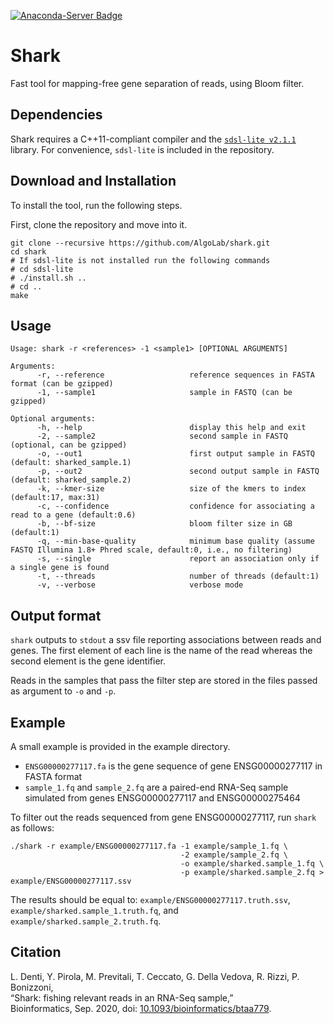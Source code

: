 [![Anaconda-Server Badge](https://anaconda.org/bioconda/shark/badges/installer/conda.svg)](https://conda.anaconda.org/bioconda)

# Shark
Fast tool for mapping-free gene separation of reads, using Bloom filter.

## Dependencies

Shark requires a C++11-compliant compiler and the [`sdsl-lite v2.1.1`](https://github.com/simongog/sdsl-lite/tree/v2.1.1) library.
For convenience, `sdsl-lite` is included in the repository.

## Download and Installation
To install the tool, run the following steps.

First, clone the repository and move into it.
```shell
git clone --recursive https://github.com/AlgoLab/shark.git
cd shark
# If sdsl-lite is not installed run the following commands
# cd sdsl-lite
# ./install.sh ..
# cd ..
make
```

## Usage
```
Usage: shark -r <references> -1 <sample1> [OPTIONAL ARGUMENTS]

Arguments:
      -r, --reference                   reference sequences in FASTA format (can be gzipped)
      -1, --sample1                     sample in FASTQ (can be gzipped)

Optional arguments:
      -h, --help                        display this help and exit
      -2, --sample2                     second sample in FASTQ (optional, can be gzipped)
      -o, --out1                        first output sample in FASTQ (default: sharked_sample.1)
      -p, --out2                        second output sample in FASTQ (default: sharked_sample.2)
      -k, --kmer-size                   size of the kmers to index (default:17, max:31)
      -c, --confidence                  confidence for associating a read to a gene (default:0.6)
      -b, --bf-size                     bloom filter size in GB (default:1)
      -q, --min-base-quality            minimum base quality (assume FASTQ Illumina 1.8+ Phred scale, default:0, i.e., no filtering)
      -s, --single                      report an association only if a single gene is found
      -t, --threads                     number of threads (default:1)
      -v, --verbose                     verbose mode
```

## Output format

`shark` outputs to `stdout` a ssv file reporting associations between reads and genes.
The first element of each line is the name of the read whereas the second element is the gene identifier.

Reads in the samples that pass the filter step are stored in the files passed as argument to `-o` and `-p`.

## Example

A small example is provided in the example directory.
* `ENSG00000277117.fa` is the gene sequence of gene ENSG00000277117 in FASTA format
* `sample_1.fq` and `sample_2.fq` are a paired-end RNA-Seq sample simulated from genes ENSG00000277117 and ENSG00000275464

To filter out the reads sequenced from gene ENSG00000277117, run `shark` as follows:

```
./shark -r example/ENSG00000277117.fa -1 example/sample_1.fq \
                                      -2 example/sample_2.fq \
                                      -o example/sharked.sample_1.fq \
                                      -p example/sharked.sample_2.fq > example/ENSG00000277117.ssv
```

The results should be equal to: `example/ENSG00000277117.truth.ssv`, `example/sharked.sample_1.truth.fq`, and  `example/sharked.sample_2.truth.fq`.

## Citation

L. Denti, Y. Pirola, M. Previtali, T. Ceccato, G. Della Vedova, R. Rizzi, P. Bonizzoni,  
“Shark: fishing relevant reads in an RNA-Seq sample,”  
Bioinformatics, Sep. 2020, doi: [10.1093/bioinformatics/btaa779](http://dx.doi.org/10.1093/bioinformatics/btaa779).
